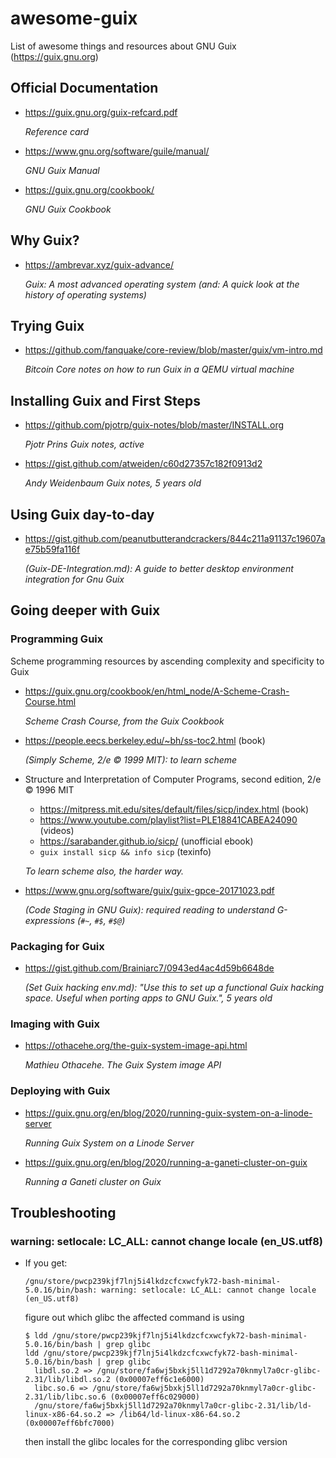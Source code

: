 # awesome-guix
List of awesome things and resources about GNU Guix (https://guix.gnu.org)

## Official Documentation

- <https://guix.gnu.org/guix-refcard.pdf>

  _Reference card_

- <https://www.gnu.org/software/guile/manual/>

  _GNU Guix Manual_

- <https://guix.gnu.org/cookbook/>

  _GNU Guix Cookbook_

## Why Guix?

- <https://ambrevar.xyz/guix-advance/>

  _Guix: A most advanced operating system (and: A quick look at the history of operating systems)_

## Trying Guix

- <https://github.com/fanquake/core-review/blob/master/guix/vm-intro.md>

  _Bitcoin Core notes on how to run Guix in a QEMU virtual machine_

## Installing Guix and First Steps

- <https://github.com/pjotrp/guix-notes/blob/master/INSTALL.org>
  
  _Pjotr Prins Guix notes, active_

- <https://gist.github.com/atweiden/c60d27357c182f0913d2>
  
  _Andy Weidenbaum Guix notes, 5 years old_

## Using Guix day-to-day

- <https://gist.github.com/peanutbutterandcrackers/844c211a91137c19607ae75b59fa116f>
  
  _(Guix-DE-Integration.md): A guide to better desktop environment integration for Gnu Guix_

## Going deeper with Guix

### Programming Guix

Scheme programming resources by ascending complexity and specificity to Guix

- <https://guix.gnu.org/cookbook/en/html_node/A-Scheme-Crash-Course.html>

  _Scheme Crash Course, from the Guix Cookbook_

- <https://people.eecs.berkeley.edu/~bh/ss-toc2.html> (book)

  _(Simply Scheme, 2/e © 1999 MIT): to learn scheme_

- Structure and Interpretation of Computer Programs, second edition, 2/e © 1996 MIT
  - <https://mitpress.mit.edu/sites/default/files/sicp/index.html> (book)
  - <https://www.youtube.com/playlist?list=PLE18841CABEA24090> (videos)
  - <https://sarabander.github.io/sicp/> (unofficial ebook)
  - `guix install sicp && info sicp` (texinfo)

  
  _To learn scheme also, the harder way._

- <https://www.gnu.org/software/guix/guix-gpce-20171023.pdf>

  _(Code Staging in GNU Guix): required reading to understand G-expressions (`#~`, `#$`, `#$@`)_

### Packaging for Guix

- <https://gist.github.com/Brainiarc7/0943ed4ac4d59b6648de>
  
  _(Set Guix hacking env.md): "Use this to set up a functional Guix hacking space. Useful when porting apps to GNU Guix.", 5 years old_

### Imaging with Guix

- <https://othacehe.org/the-guix-system-image-api.html>

  _Mathieu Othacehe. The Guix System image API_

### Deploying with Guix

- <https://guix.gnu.org/en/blog/2020/running-guix-system-on-a-linode-server>

  _Running Guix System on a Linode Server_

- <https://guix.gnu.org/en/blog/2020/running-a-ganeti-cluster-on-guix>

  _Running a Ganeti cluster on Guix_

## Troubleshooting

### warning: setlocale: LC_ALL: cannot change locale (en_US.utf8)

- If you get:

  ```
  /gnu/store/pwcp239kjf7lnj5i4lkdzcfcxwcfyk72-bash-minimal-5.0.16/bin/bash: warning: setlocale: LC_ALL: cannot change locale (en_US.utf8)
  ```

  figure out which glibc the affected command is using
  
  ```
  $ ldd /gnu/store/pwcp239kjf7lnj5i4lkdzcfcxwcfyk72-bash-minimal-5.0.16/bin/bash | grep glibc
  ldd /gnu/store/pwcp239kjf7lnj5i4lkdzcfcxwcfyk72-bash-minimal-5.0.16/bin/bash | grep glibc
	libdl.so.2 => /gnu/store/fa6wj5bxkj5ll1d7292a70knmyl7a0cr-glibc-2.31/lib/libdl.so.2 (0x00007eff6c1e6000)
	libc.so.6 => /gnu/store/fa6wj5bxkj5ll1d7292a70knmyl7a0cr-glibc-2.31/lib/libc.so.6 (0x00007eff6c029000)
	/gnu/store/fa6wj5bxkj5ll1d7292a70knmyl7a0cr-glibc-2.31/lib/ld-linux-x86-64.so.2 => /lib64/ld-linux-x86-64.so.2 (0x00007eff6bfc7000)
  ```
  
  then install the glibc locales for the corresponding glibc version
  
  ```
  
  ```
